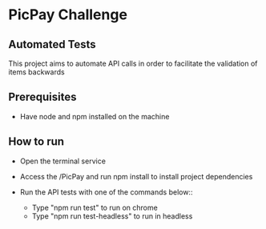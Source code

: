 # PicPay Challenge

## Automated Tests
This project aims to automate API calls in order to facilitate the validation of items backwards

## Prerequisites

- Have node and npm installed on the machine

## How to run

- Open the terminal service
- Access the /PicPay and run npm install to install project dependencies
- Run the API tests with one of the commands below::
   
   * Type "npm run test" to run on chrome
   * Type "npm run test-headless" to run in headless